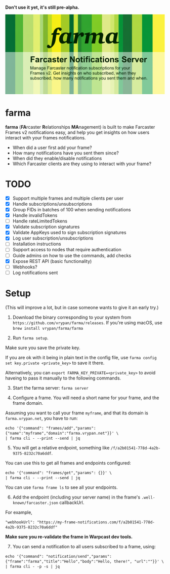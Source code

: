 **Don't use it yet, it's still pre-alpha.**

![farma-git-social](farma-git-social.png)

# farma

**farma** (**FA**rcaster **R**elationships **MA**nagement) is built to make Farcaster Frames v2
notifications easy, and help you get insights on how users interact with your
frames notifications.

- When did a user first add your frame?
- How many notifications have you sent them since?
- When did they enable/disable notifications
- Which Farcaster clients are they using to interact with your frame?

# TODO

- [x] Support multiple frames and multiple clients per user
- [x] Handle subscriptions/unsubscriptions
- [x] Group FIDs in batches of 100 when sending notifications
- [x] Handle invalidTokens
- [ ] Handle rateLimitedTokens
- [x] Validate subscription signatures
- [x] Validate AppKeys used to sign subscription signatures
- [x] Log user subscription/unsubscriptions
- [ ] Installation instructions
- [ ] Support access to nodes that require authentication
- [ ] Guide admins on how to use the commands, add checks
- [x] Expose REST API (basic functionality)
- [ ] Webhooks?
- [ ] Log notifications sent

# Setup

(This will improve a lot, but in case someone wants to give it an early try.)

1. Download the binary corresponding to your system from `https://github.com/vrypan/farma/releases`.
If you're using macOS, use `brew install vrypan/farma/farma`

2. Run `farma setup`.

  Make sure you save the private key.

  If you are ok with it being in plain text in the config file, use
  `farma config set key.private <private_key>` to save it there.

  Alternatively, you can `export FARMA_KEY_PRIVATE=<private_key>` to avoid haveing to pass it manually
  to the following commands.

3. Start the farma server: `farma server`

4. Configure a frame. You will need a short name for your frame, and the frame domain.

Assuming you want to call your frame `myframe`, and that its domain is `farma.vrypan.net`, you have to run:

```
echo '{"command": "frames/add","params": {"name":"myframe","domain":"farma.vrypan.net"}}' \
| farma cli - --print --send | jq
```

5. You will get a relative endpoint, something like `/f/a2b01541-778d-4a2b-9375-8232c70a6ddf`.

You can use this to get all frames and endpoints configured:

```
echo '{"command": "frames/get","params": {}}' \
| farma cli - --print --send | jq
```
You can use `farma frame ls` to see all your endpoints.

6. Add the endpoint (including your server name) in the frame's `.well-known/farcaster.json` callbackUrl.

For example,

```
"webhookUrl": "https://my-frame-notifications.com/f/a2b01541-778d-4a2b-9375-8232c70a6ddf"
```

**Make sure you re-validate the frame in Warpcast dev tools.**

7. You can send a notification to all users subscribed to a frame, using:

```
echo '{"command": "notification/send","params": {"frame":"farma","title":"Hello","body":"Hello, there!", "url":""}}' \
| farma cli - -p -s | jq
```
